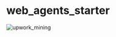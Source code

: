 # web_agents_starter

![upwork_mining](https://github.com/user-attachments/assets/2d43f94c-40a0-4543-8a3c-64950dc97fa6)
